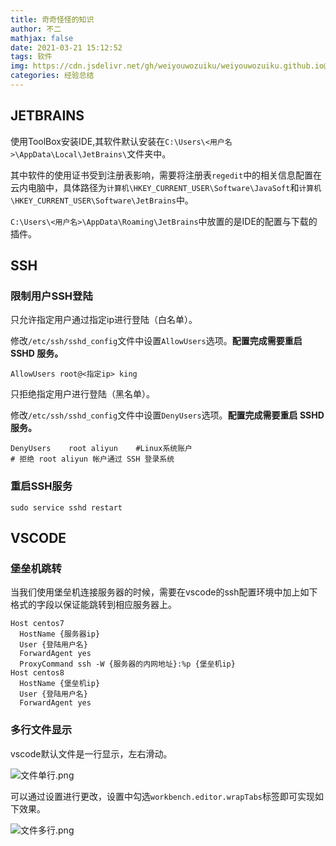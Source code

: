 ```yaml
---
title: 奇奇怪怪的知识
author: 不二
mathjax: false
date: 2021-03-21 15:12:52
tags: 软件
img: https://cdn.jsdelivr.net/gh/weiyouwozuiku/weiyouwozuiku.github.io@src/source/_posts/PageImg/奇技淫巧.png
categories: 经验总结
---
```


## JETBRAINS

使用ToolBox安装IDE,其软件默认安装在`C:\Users\<用户名>\AppData\Local\JetBrains\`文件夹中。

其中软件的使用证书受到注册表影响，需要将注册表`regedit`中的相关信息配置在云内电脑中，具体路径为`计算机\HKEY_CURRENT_USER\Software\JavaSoft`和`计算机\HKEY_CURRENT_USER\Software\JetBrains`中。

`C:\Users\<用户名>\AppData\Roaming\JetBrains`中放置的是IDE的配置与下载的插件。

## SSH

### 限制用户SSH登陆

只允许指定用户通过指定ip进行登陆（白名单）。

修改`/etc/ssh/sshd_config`文件中设置`AllowUsers`选项。**配置完成需要重启 SSHD 服务。**

```shell
AllowUsers root@<指定ip> king
```

只拒绝指定用户进行登陆（黑名单）。

修改`/etc/ssh/sshd_config`文件中设置`DenyUsers`选项。**配置完成需要重启 SSHD 服务。**

```shell
DenyUsers    root aliyun    #Linux系统账户        
# 拒绝 root aliyun 帐户通过 SSH 登录系统
```

### 重启SSH服务

`sudo service sshd restart`

## VSCODE

### 堡垒机跳转

当我们使用堡垒机连接服务器的时候，需要在vscode的ssh配置环境中加上如下格式的字段以保证能跳转到相应服务器上。

```shell
Host centos7
  HostName {服务器ip}
  User {登陆用户名}
  ForwardAgent yes
  ProxyCommand ssh -W {服务器的内网地址}:%p {堡垒机ip} 
Host centos8
  HostName {堡垒机ip}
  User {登陆用户名}
  ForwardAgent yes
```

### 多行文件显示

vscode默认文件是一行显示，左右滑动。

![文件单行.png](https://cdn.jsdelivr.net/gh/weiyouwozuiku/weiyouwozuiku.github.io@src/source/_posts/经验总结/奇奇怪怪的知识/文件单行.png)

可以通过设置进行更改，设置中勾选`workbench.editor.wrapTabs`标签即可实现如下效果。

![文件多行.png](https://cdn.jsdelivr.net/gh/weiyouwozuiku/weiyouwozuiku.github.io@src/source/_posts/经验总结/奇奇怪怪的知识/文件多行.png)
